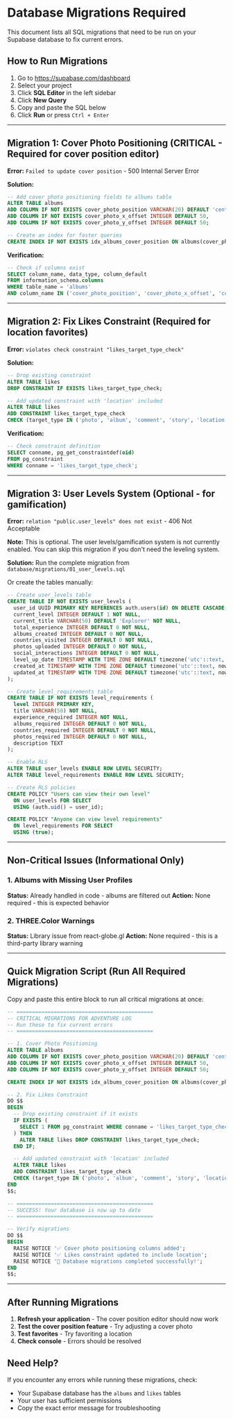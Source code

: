 # Database Migrations Required

This document lists all SQL migrations that need to be run on your Supabase database to fix current errors.

## How to Run Migrations

1. Go to https://supabase.com/dashboard
2. Select your project
3. Click **SQL Editor** in the left sidebar
4. Click **New Query**
5. Copy and paste the SQL below
6. Click **Run** or press `Ctrl + Enter`

---

## Migration 1: Cover Photo Positioning (CRITICAL - Required for cover position editor)

**Error:** `Failed to update cover position` - 500 Internal Server Error

**Solution:**
```sql
-- Add cover photo positioning fields to albums table
ALTER TABLE albums
ADD COLUMN IF NOT EXISTS cover_photo_position VARCHAR(20) DEFAULT 'center',
ADD COLUMN IF NOT EXISTS cover_photo_x_offset INTEGER DEFAULT 50,
ADD COLUMN IF NOT EXISTS cover_photo_y_offset INTEGER DEFAULT 50;

-- Create an index for faster queries
CREATE INDEX IF NOT EXISTS idx_albums_cover_position ON albums(cover_photo_position);
```

**Verification:**
```sql
-- Check if columns exist
SELECT column_name, data_type, column_default
FROM information_schema.columns
WHERE table_name = 'albums'
AND column_name IN ('cover_photo_position', 'cover_photo_x_offset', 'cover_photo_y_offset');
```

---

## Migration 2: Fix Likes Constraint (Required for location favorites)

**Error:** `violates check constraint "likes_target_type_check"`

**Solution:**
```sql
-- Drop existing constraint
ALTER TABLE likes
DROP CONSTRAINT IF EXISTS likes_target_type_check;

-- Add updated constraint with 'location' included
ALTER TABLE likes
ADD CONSTRAINT likes_target_type_check
CHECK (target_type IN ('photo', 'album', 'comment', 'story', 'location'));
```

**Verification:**
```sql
-- Check constraint definition
SELECT conname, pg_get_constraintdef(oid)
FROM pg_constraint
WHERE conname = 'likes_target_type_check';
```

---

## Migration 3: User Levels System (Optional - for gamification)

**Error:** `relation "public.user_levels" does not exist` - 406 Not Acceptable

**Note:** This is optional. The user levels/gamification system is not currently enabled. You can skip this migration if you don't need the leveling system.

**Solution:** Run the complete migration from `database/migrations/01_user_levels.sql`

Or create the tables manually:

```sql
-- Create user_levels table
CREATE TABLE IF NOT EXISTS user_levels (
  user_id UUID PRIMARY KEY REFERENCES auth.users(id) ON DELETE CASCADE,
  current_level INTEGER DEFAULT 1 NOT NULL,
  current_title VARCHAR(50) DEFAULT 'Explorer' NOT NULL,
  total_experience INTEGER DEFAULT 0 NOT NULL,
  albums_created INTEGER DEFAULT 0 NOT NULL,
  countries_visited INTEGER DEFAULT 0 NOT NULL,
  photos_uploaded INTEGER DEFAULT 0 NOT NULL,
  social_interactions INTEGER DEFAULT 0 NOT NULL,
  level_up_date TIMESTAMP WITH TIME ZONE DEFAULT timezone('utc'::text, now()) NOT NULL,
  created_at TIMESTAMP WITH TIME ZONE DEFAULT timezone('utc'::text, now()) NOT NULL,
  updated_at TIMESTAMP WITH TIME ZONE DEFAULT timezone('utc'::text, now()) NOT NULL
);

-- Create level_requirements table
CREATE TABLE IF NOT EXISTS level_requirements (
  level INTEGER PRIMARY KEY,
  title VARCHAR(50) NOT NULL,
  experience_required INTEGER NOT NULL,
  albums_required INTEGER DEFAULT 0 NOT NULL,
  countries_required INTEGER DEFAULT 0 NOT NULL,
  photos_required INTEGER DEFAULT 0 NOT NULL,
  description TEXT
);

-- Enable RLS
ALTER TABLE user_levels ENABLE ROW LEVEL SECURITY;
ALTER TABLE level_requirements ENABLE ROW LEVEL SECURITY;

-- Create RLS policies
CREATE POLICY "Users can view their own level"
  ON user_levels FOR SELECT
  USING (auth.uid() = user_id);

CREATE POLICY "Anyone can view level requirements"
  ON level_requirements FOR SELECT
  USING (true);
```

---

## Non-Critical Issues (Informational Only)

### 1. Albums with Missing User Profiles
**Status:** Already handled in code - albums are filtered out
**Action:** None required - this is expected behavior

### 2. THREE.Color Warnings
**Status:** Library issue from react-globe.gl
**Action:** None required - this is a third-party library warning

---

## Quick Migration Script (Run All Required Migrations)

Copy and paste this entire block to run all critical migrations at once:

```sql
-- ============================================
-- CRITICAL MIGRATIONS FOR ADVENTURE LOG
-- Run these to fix current errors
-- ============================================

-- 1. Cover Photo Positioning
ALTER TABLE albums
ADD COLUMN IF NOT EXISTS cover_photo_position VARCHAR(20) DEFAULT 'center',
ADD COLUMN IF NOT EXISTS cover_photo_x_offset INTEGER DEFAULT 50,
ADD COLUMN IF NOT EXISTS cover_photo_y_offset INTEGER DEFAULT 50;

CREATE INDEX IF NOT EXISTS idx_albums_cover_position ON albums(cover_photo_position);

-- 2. Fix Likes Constraint
DO $$
BEGIN
  -- Drop existing constraint if it exists
  IF EXISTS (
    SELECT 1 FROM pg_constraint WHERE conname = 'likes_target_type_check'
  ) THEN
    ALTER TABLE likes DROP CONSTRAINT likes_target_type_check;
  END IF;

  -- Add updated constraint with 'location' included
  ALTER TABLE likes
  ADD CONSTRAINT likes_target_type_check
  CHECK (target_type IN ('photo', 'album', 'comment', 'story', 'location'));
END
$$;

-- ============================================
-- SUCCESS! Your database is now up to date
-- ============================================

-- Verify migrations
DO $$
BEGIN
  RAISE NOTICE '✅ Cover photo positioning columns added';
  RAISE NOTICE '✅ Likes constraint updated to include location';
  RAISE NOTICE '🎉 Database migrations completed successfully!';
END
$$;
```

---

## After Running Migrations

1. **Refresh your application** - The cover position editor should now work
2. **Test the cover position feature** - Try adjusting a cover photo
3. **Test favorites** - Try favoriting a location
4. **Check console** - Errors should be resolved

## Need Help?

If you encounter any errors while running these migrations, check:
- Your Supabase database has the `albums` and `likes` tables
- Your user has sufficient permissions
- Copy the exact error message for troubleshooting

